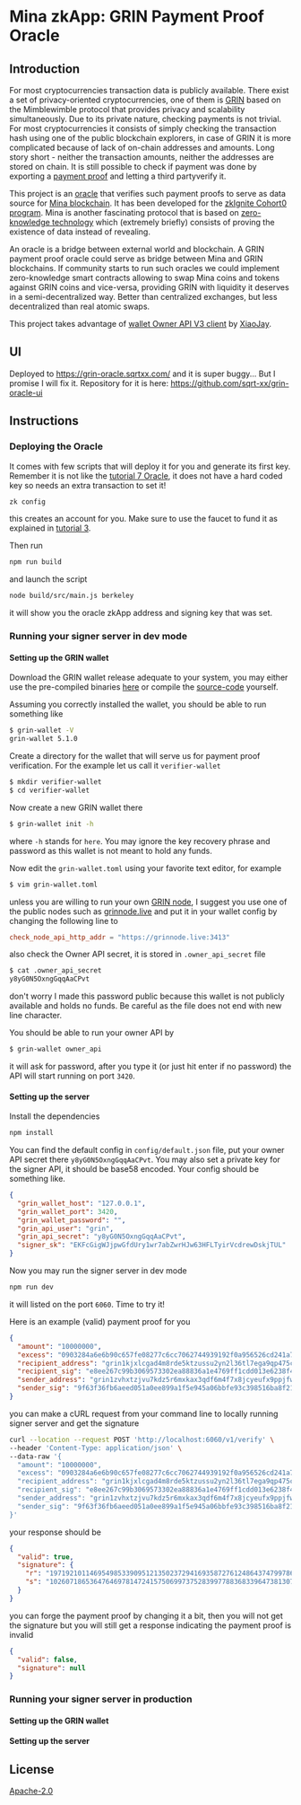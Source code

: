 # Mina zkApp: GRIN Payment Proof Oracle

## Introduction

For most cryptocurrencies transaction data is publicly available. There exist a set of privacy-oriented cryptocurrencies, one of them is [GRIN](https://grin.mw/) based on the Mimblewimble protocol that provides privacy and scalability simultaneously. Due to its private nature, checking payments is not trivial. For most cryptocurrencies it consists of simply checking the transaction hash using one of the public blockchain explorers, in case of GRIN it is more complicated because of lack of on-chain addresses and amounts. Long story short - neither the transaction amounts, neither the addresses are stored on chain. It is still possible to check if payment was done by exporting a [payment proof](https://docs.grin.mw/wiki/transactions/payment-proofs/) and letting a third partyverify it.

This project is an [oracle](https://docs.minaprotocol.com/zkapps/tutorials/oracle#emitting-events) that verifies such payment proofs to serve as data source for [Mina blockchain](https://minaprotocol.com/). It has been developed for the [zkIgnite Cohort0 program](https://minaprotocol.com/blog/zkignite-cohort0). Mina is another fascinating protocol that is based on [zero-knowledge technology](https://en.wikipedia.org/wiki/Non-interactive_zero-knowledge_proof) which (extremely briefly) consists of proving the existence of data instead of revealing.

An oracle is a bridge between external world and blockchain. A GRIN payment proof oracle could serve as bridge between Mina and GRIN blockchains. If community starts to run such oracles we could implement zero-knowledge smart contracts allowing to swap Mina coins and tokens against GRIN coins and vice-versa, providing GRIN with liquidity it deserves in a semi-decentralized way. Better than centralized exchanges, but less decentralized than real atomic swaps.

This project takes advantage of [wallet Owner API V3 client](https://github.com/mimblewimble/grin-wallet/blob/master/doc/samples/v3_api_node/src/index.js) by [XiaoJay](https://github.com/xiaojay).

## UI

Deployed to https://grin-oracle.sqrtxx.com/ and it is super buggy... But I promise I will fix it. Repository for it is here: https://github.com/sqrt-xx/grin-oracle-ui

## Instructions

### Deploying the Oracle

It comes with few scripts that will deploy it for you and generate its first key. Remember it is not like the [tutorial 7 Oracle](https://docs.minaprotocol.com/zkapps/tutorials/oracle), it does not have a hard coded key so needs an extra transaction to set it!

```sh
zk config
```

this creates an account for you. Make sure to use the faucet to fund it as explained in [tutorial 3](https://docs.minaprotocol.com/zkapps/tutorials/deploying-to-a-network).

Then run

```sh
npm run build
```

and launch the script

```sh
node build/src/main.js berkeley
```

it will show you the oracle zkApp address and signing key that was set.

### Running your signer server in dev mode

#### Setting up the GRIN wallet

Download the GRIN wallet release adequate to your system, you may either use the pre-compiled binaries [here](https://github.com/mimblewimble/grin-wallet/releases) or compile the [source-code](https://github.com/mimblewimble/grin-wallet/) yourself.

Assuming you correctly installed the wallet, you should be able to run something like

```sh
$ grin-wallet -V
grin-wallet 5.1.0
```

Create a directory for the wallet that will serve us for payment proof verification. For the example let us call it `verifier-wallet`

```sh
$ mkdir verifier-wallet
$ cd verifier-wallet
```

Now create a new GRIN wallet there

```sh
$ grin-wallet init -h
```

where `-h` stands for `here`. You may ignore the key recovery phrase and password as this wallet is not meant to hold any funds.

Now edit the `grin-wallet.toml` using your favorite text editor, for example

```sh
$ vim grin-wallet.toml
```

unless you are willing to run your own [GRIN node](https://github.com/mimblewimble/grin), I suggest you use one of the public nodes such as [grinnode.live](https://grinnode.live/) and put it in your wallet config by changing the following line to

```toml
check_node_api_http_addr = "https://grinnode.live:3413"
```

also check the Owner API secret, it is stored in `.owner_api_secret` file

```sh
$ cat .owner_api_secret
y8yG0N5OxngGqqAaCPvt
```

don't worry I made this password public because this wallet is not publicly available and holds no funds. Be careful as the file does not end with new line character.

You should be able to run your owner API by

```sh
$ grin-wallet owner_api
```

it will ask for password, after you type it (or just hit enter if no password) the API will start running on port `3420`.

#### Setting up the server

Install the dependencies

```sh
npm install
```

You can find the default config in `config/default.json` file, put your owner API secret there `y8yG0N5OxngGqqAaCPvt`. You may also set a private key for the signer API, it should be base58 encoded. Your config should be something like.

```json
{
  "grin_wallet_host": "127.0.0.1",
  "grin_wallet_port": 3420,
  "grin_wallet_password": "",
  "grin_api_user": "grin",
  "grin_api_secret": "y8yG0N5OxngGqqAaCPvt",
  "signer_sk": "EKFcGigWJjpwGfdUry1wr7abZwrHJw63HFLTyirVcdrewDskjTUL"
}
```

Now you may run the signer server in dev mode

```sh
npm run dev
```

it will listed on the port `6060`. Time to try it!

Here is an example (valid) payment proof for you

```json
{
  "amount": "10000000",
  "excess": "0903284a6e6b90c657fe08277c6cc7062744939192f0a956526cd241a7cc2259b1",
  "recipient_address": "grin1kjxlcgad4m8rde5ktzussu2yn2l36tl7ega9qp475c3q8qjra3ysrn2s8r",
  "recipient_sig": "e8ee267c99b3069573302ea88836a1e4769ff1cdd013e6238f4c685c67a7da2880af36cdec788ce19b01350a30dc9ce36f2aaf54a9be528b0d2e7b83e7a00609",
  "sender_address": "grin1zvhxtzjvu7kdz5r6mxkax3qdf6m4f7x8jcyeufx9ppjfwtnpkcrs494l5f",
  "sender_sig": "9f63f36fb6aeed051a0ee899a1f5e945a06bbfe93c398516ba8f21c6879d938bbbe7af3135df3e3f1849120d42fcf90f3d9326ab85ee47649234497c5958d10c"
}
```

you can make a cURL request from your command line to locally running signer server and get the signature

```sh
curl --location --request POST 'http://localhost:6060/v1/verify' \
--header 'Content-Type: application/json' \
--data-raw '{
  "amount": "10000000",
  "excess": "0903284a6e6b90c657fe08277c6cc7062744939192f0a956526cd241a7cc2259b1",
  "recipient_address": "grin1kjxlcgad4m8rde5ktzussu2yn2l36tl7ega9qp475c3q8qjra3ysrn2s8r",
  "recipient_sig": "e8ee267c99b3069573302ea88836a1e4769ff1cdd013e6238f4c685c67a7da2880af36cdec788ce19b01350a30dc9ce36f2aaf54a9be528b0d2e7b83e7a00609",
  "sender_address": "grin1zvhxtzjvu7kdz5r6mxkax3qdf6m4f7x8jcyeufx9ppjfwtnpkcrs494l5f",
  "sender_sig": "9f63f36fb6aeed051a0ee899a1f5e945a06bbfe93c398516ba8f21c6879d938bbbe7af3135df3e3f1849120d42fcf90f3d9326ab85ee47649234497c5958d10c"
}'
```

your response should be

```json
{
  "valid": true,
  "signature": {
    "r": "19719210114695498533909512135023729416935872761248643747997860533639597824462",
    "s": "10260718653647646978147241575069973752839977883683396473813075905173344380713"
  }
}
```

you can forge the payment proof by changing it a bit, then you will not get the signature but you will still get a response indicating the payment proof is invalid

```json
{
  "valid": false,
  "signature": null
}
```

### Running your signer server in production

#### Setting up the GRIN wallet

#### Setting up the server

## License

[Apache-2.0](LICENSE)
